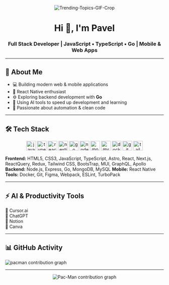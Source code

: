 <!-- Banner -->
<p align="center">
 <img src="https://i.pinimg.com/originals/f5/8e/5f/f58e5fa54b06167b5dec769f33e0389b.gif" alt="Trending-Topics-GIF-Crop" border="0" />
</p>


<h1 align="center">Hi 👋, I'm Pavel</h1>
<h3 align="center">Full Stack Developer | JavaScript • TypeScript • Go | Mobile & Web Apps</h3>

---

## 🚀 About Me
- 💻 Building modern web & mobile applications  
- 📱 React Native enthusiast  
- ⚙️ Exploring backend development with **Go**  
- 🤖 Using AI tools to speed up development and learning  
- 🎯 Passionate about automation & clean code

---

## 🛠 Tech Stack

<p align="center">
  <img src="https://cdn.jsdelivr.net/gh/devicons/devicon/icons/javascript/javascript-original.svg" height="30" alt="javascript logo" />
  <img src="https://cdn.jsdelivr.net/gh/devicons/devicon/icons/typescript/typescript-original.svg" height="30" alt="typescript logo" />
  <img src="https://cdn.jsdelivr.net/gh/devicons/devicon/icons/react/react-original.svg" height="30" alt="react logo" />
  <img src="https://cdn.jsdelivr.net/gh/devicons/devicon/icons/nextjs/nextjs-original.svg" height="30" alt="nextjs logo" />
  <img src="https://cdn.jsdelivr.net/gh/devicons/devicon/icons/go/go-original.svg" height="30" alt="go logo" />
  <img src="https://cdn.jsdelivr.net/gh/devicons/devicon/icons/nodejs/nodejs-original.svg" height="30" alt="nodejs logo" />
  <img src="https://cdn.jsdelivr.net/gh/devicons/devicon/icons/mongodb/mongodb-original.svg" height="30" alt="mongodb logo" />
  <img src="https://cdn.jsdelivr.net/gh/devicons/devicon/icons/mysql/mysql-original.svg" height="30" alt="mysql logo" />
  <img src="https://cdn.jsdelivr.net/gh/devicons/devicon/icons/docker/docker-original.svg" height="30" alt="docker logo" />
  <img src="https://cdn.jsdelivr.net/gh/devicons/devicon/icons/git/git-original.svg" height="30" alt="git logo" />
  <img src="https://cdn.jsdelivr.net/gh/simple-icons/simple-icons/icons/tailwindcss.svg" height="30" alt="tailwindcss logo" />
</p>

**Frontend:** HTML5, CSS3, JavaScript, TypeScript, Astro, React, Next.js, ReactQuery, Redux, Tailwind CSS, BootsTrap, MUI, GraphQL, Apollo
**Backend:** Node.js, Express, Go, MongoDB, MySQL
**Mobile:** React Native
**Tools:** Docker, Git, Figma, Webpack, ESLint, TurboPack

---

## ⚡ AI & Productivity Tools
🦾 Cursor.ai  
💬 ChatGPT  
📝 Notion  
🎨 Canva  

---

## 📊 GitHub Activity

<picture>
    <source media="(prefers-color-scheme: dark)" srcset="https://raw.githubusercontent.com/SarabeevPavel/SarabeevPavel/output/pacman-contribution-graph-dark.svg">
    <source media="(prefers-color-scheme: light)" srcset="https://raw.githubusercontent.com/SarabeevPavel/SarabeevPavel/output/pacman-contribution-graph.svg">
    <img alt="pacman contribution graph" src="https://raw.githubusercontent.com/SarabeevPavel/SarabeevPavel/output/pacman-contribution-graph.svg">
</picture>

---

<p align="center">
  <picture>
    <source media="(prefers-color-scheme: dark)" srcset="https://raw.githubusercontent.com/maurodesouza/maurodesouza/output/pacman-contribution-graph-dark.svg">
    <source media="(prefers-color-scheme: light)" srcset="https://raw.githubusercontent.com/maurodesouza/maurodesouza/output/pacman-contribution-graph.svg">
    <img alt="Pac-Man contribution graph" src="https://raw.githubusercontent.com/maurodesouza/maurodesouza/output/pacman-contribution-graph.svg">
  </picture>
</p>
